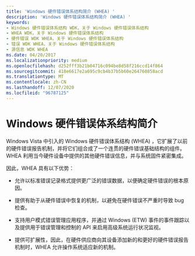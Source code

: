 ```yaml
---
title: 'Windows 硬件错误体系结构简介 (WHEA) '
description: 'Windows 硬件错误体系结构简介 (WHEA) '
keywords:
- Windows 硬件错误体系结构 WDK，关于 Windows 硬件错误体系结构
- WHEA WDK，关于 Windows 硬件错误体系结构
- 硬件错误 WDK WHEA，关于 Windows 硬件错误体系结构
- 错误 WDK WHEA，关于 Windows 硬件错误体系结构
- 源信息 WDK WHEA
ms.date: 04/20/2017
ms.localizationpriority: medium
ms.openlocfilehash: d252fff3b21b04716c094be8d58f216ccd14f864
ms.sourcegitcommit: 418e6617e2a695c9cb4b37b5b60e264760858acd
ms.translationtype: MT
ms.contentlocale: zh-CN
ms.lasthandoff: 12/07/2020
ms.locfileid: "96787125"
---
```

# <a name="introduction-to-the-windows-hardware-error-architecture"></a>Windows 硬件错误体系结构简介

Windows Vista 中引入的 Windows 硬件错误体系结构 (WHEA) ，它扩展了以前的硬件错误报告机制，并将它们组合成了一个连贯的硬件错误基础结构的组件。 WHEA 利用当今硬件设备中提供的其他硬件错误信息，并与系统固件紧密集成。

因此，WHEA 具有以下优势：

-   允许以标准错误记录格式提供更广泛的错误数据，以便确定硬件错误的根本原因。

-   提供有助于从硬件错误中恢复的机制，以避免在硬件错误不严重时导致 bug 检查。

-   支持用户模式错误管理应用程序，并通过 Windows (ETW) 事件的事件跟踪以及提供用于错误管理和控制的 API 来启用高级系统运行状况监视。

-   提供可扩展性，因此，在硬件供应商向其设备添加新的和更好的硬件错误报告机制时，WHEA 允许操作系统适应新的机制。

